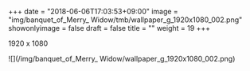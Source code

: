 +++
date = "2018-06-06T17:03:53+09:00"
image = "img/banquet_of_Merry_ Widow/tmb/wallpaper_g_1920x1080_002.png"
showonlyimage = false
draft = false
title = ""
weight = 19
+++

1920 x 1080

![](/img/banquet_of_Merry_ Widow/wallpaper_g_1920x1080_002.png)

